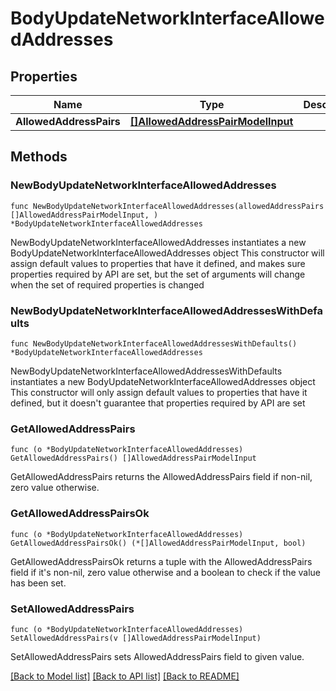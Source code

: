# BodyUpdateNetworkInterfaceAllowedAddresses

## Properties

Name | Type | Description | Notes
------------ | ------------- | ------------- | -------------
**AllowedAddressPairs** | [**[]AllowedAddressPairModelInput**](AllowedAddressPairModelInput.md) |  | 

## Methods

### NewBodyUpdateNetworkInterfaceAllowedAddresses

`func NewBodyUpdateNetworkInterfaceAllowedAddresses(allowedAddressPairs []AllowedAddressPairModelInput, ) *BodyUpdateNetworkInterfaceAllowedAddresses`

NewBodyUpdateNetworkInterfaceAllowedAddresses instantiates a new BodyUpdateNetworkInterfaceAllowedAddresses object
This constructor will assign default values to properties that have it defined,
and makes sure properties required by API are set, but the set of arguments
will change when the set of required properties is changed

### NewBodyUpdateNetworkInterfaceAllowedAddressesWithDefaults

`func NewBodyUpdateNetworkInterfaceAllowedAddressesWithDefaults() *BodyUpdateNetworkInterfaceAllowedAddresses`

NewBodyUpdateNetworkInterfaceAllowedAddressesWithDefaults instantiates a new BodyUpdateNetworkInterfaceAllowedAddresses object
This constructor will only assign default values to properties that have it defined,
but it doesn't guarantee that properties required by API are set

### GetAllowedAddressPairs

`func (o *BodyUpdateNetworkInterfaceAllowedAddresses) GetAllowedAddressPairs() []AllowedAddressPairModelInput`

GetAllowedAddressPairs returns the AllowedAddressPairs field if non-nil, zero value otherwise.

### GetAllowedAddressPairsOk

`func (o *BodyUpdateNetworkInterfaceAllowedAddresses) GetAllowedAddressPairsOk() (*[]AllowedAddressPairModelInput, bool)`

GetAllowedAddressPairsOk returns a tuple with the AllowedAddressPairs field if it's non-nil, zero value otherwise
and a boolean to check if the value has been set.

### SetAllowedAddressPairs

`func (o *BodyUpdateNetworkInterfaceAllowedAddresses) SetAllowedAddressPairs(v []AllowedAddressPairModelInput)`

SetAllowedAddressPairs sets AllowedAddressPairs field to given value.



[[Back to Model list]](../README.md#documentation-for-models) [[Back to API list]](../README.md#documentation-for-api-endpoints) [[Back to README]](../README.md)



